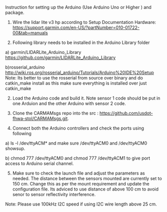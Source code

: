 

Instruction for setting up the Arduino (Use Arduino Uno or Higher ) and package.

1) Wire the lidar lite v3 hp according to Setup Documentation Hardware: https://support.garmin.com/en-US/?partNumber=010-01722-00&tab=manuals

2) Following library needs to be installed in the Arduino Library folder

a) garmin/LIDARLite_Arduino_Library
https://github.com/garmin/LIDARLite_Arduino_Library

b)rosserial_arduino
http://wiki.ros.org/rosserial_arduino/Tutorials/Arduino%20IDE%20Setup
Note: Its better to use the rosserial from source over binary and do catkin_make install as this make sure everything is installed over just catkin_make

2) Load the Arduino code and build it. Note sensor 1 code should be put in one Arduion and the other Arduino with sensor 2 code.

3) Clone the CARMAMsgs repo into the src : https://github.com/usdot-fhwa-stol/CARMAMsgs.git.

4) Connect both the Arduino controllers and check the ports using following

a) ls -l /dev/ttyACM* and make sure /dev/ttyACM0 and /dev/ttyACM0 showsup.

b) chmod 777 /dev/ttyACM0 and chmod 777 /dev/ttyACM1 to give port access to Arduino serial channel.

5) Make sure to check the launch file and adjust the parameters as needed. The distance between the sensors mounted are currently set to 150 cm. Change this as per the mount requirement and update the configuration file. Its adviced to use distance of above 100 cm to avoid senor to sensor reflectivity interference.

Note: Please use 100kHz I2C speed if using I2C wire length above 25 cm.





